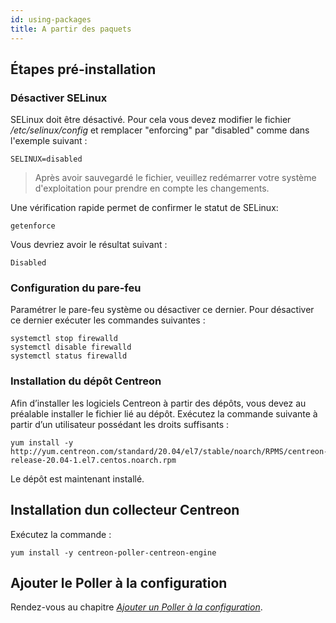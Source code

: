 ```yaml
---
id: using-packages
title: A partir des paquets
---
```


## Étapes pré-installation

### Désactiver SELinux

SELinux doit être désactivé. Pour cela vous devez modifier le fichier */etc/selinux/config* et remplacer "enforcing"
par "disabled" comme dans l'exemple suivant :

``` shell
SELINUX=disabled
```

> Après avoir sauvegardé le fichier, veuillez redémarrer votre système d'exploitation pour prendre en compte les changements.

Une vérification rapide permet de confirmer le statut de SELinux:

``` shell
getenforce
```

Vous devriez avoir le résultat suivant :

``` shell
Disabled
```

### Configuration du pare-feu

Paramétrer le pare-feu système ou désactiver ce dernier. Pour désactiver ce dernier exécuter les commandes suivantes :

``` shell
systemctl stop firewalld
systemctl disable firewalld
systemctl status firewalld
```

### Installation du dépôt Centreon

Afin d’installer les logiciels Centreon à partir des dépôts, vous devez au préalable installer le fichier lié au dépôt.
Exécutez la commande suivante à partir d’un utilisateur possédant les droits suffisants :

``` shell
yum install -y http://yum.centreon.com/standard/20.04/el7/stable/noarch/RPMS/centreon-release-20.04-1.el7.centos.noarch.rpm
```

Le dépôt est maintenant installé.

## Installation dun collecteur Centreon

Exécutez la commande :

``` shell
yum install -y centreon-poller-centreon-engine
```

## Ajouter le Poller à la configuration

Rendez-vous au chapitre *[Ajouter un Poller à la configuration](../monitoring/monitoring-servers/add-a-poller-to-configuration.html)*.
